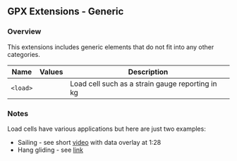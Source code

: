 ## GPX Extensions - Generic

### Overview

This extensions includes generic elements that do not fit into any other categories.

| Name     | Values | Description                                      |
| -------- | ------ | ------------------------------------------------ |
| `<load>` |        | Load cell such as a strain gauge reporting in kg |



### Notes

Load cells have various applications but here are just two examples:

- Sailing - see short [video](https://www.youtube.com/watch?v=hpqvp6MbXAQ) with data overlay at 1:28
- Hang gliding - see [link](https://forum.hanggliding.org/viewtopic.php?p=209492&sid=948615f77f43e4fbb797ceefc16e6973#p209492)
